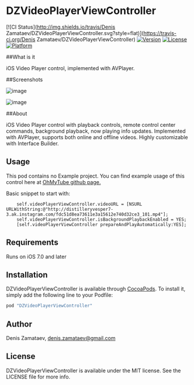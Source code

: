 # DZVideoPlayerViewController

[![CI Status](http://img.shields.io/travis/Denis Zamataev/DZVideoPlayerViewController.svg?style=flat)](https://travis-ci.org/Denis Zamataev/DZVideoPlayerViewController)
[![Version](https://img.shields.io/cocoapods/v/DZVideoPlayerViewController.svg?style=flat)](http://cocoapods.org/pods/DZVideoPlayerViewController)
[![License](https://img.shields.io/cocoapods/l/DZVideoPlayerViewController.svg?style=flat)](http://cocoapods.org/pods/DZVideoPlayerViewController)
[![Platform](https://img.shields.io/cocoapods/p/DZVideoPlayerViewController.svg?style=flat)](http://cocoapods.org/pods/DZVideoPlayerViewController)

##What is it

iOS Video Player control, implemented with AVPlayer.

##Screenshots

![image](https://raw.githubusercontent.com/DZamataev/DZVideoPlayerViewController/master/Screenshots/screenshot1.1.png)

![image](https://raw.githubusercontent.com/DZamataev/DZVideoPlayerViewController/master/Screenshots/screenshot2.1.png)

##About

iOS Video Player control with playback controls, remote control center commands, background playback, now playing info updates. Implemented with AVPlayer, supports both online and offline videos. Highly customizable with Interface Builder.

## Usage

This pod contains no Example project. You can find example usage of this control here at [OhMyTube github page.](https://github.com/DZamataev/OhMyTube)

Basic snippet to start with:

``` ObjC
    self.videoPlayerViewController.videoURL = [NSURL URLWithString:@"http://distilleryvesper7-3.ak.instagram.com/fdc51d8ea73611e3a15612e740d32ce3_101.mp4"];
    self.videoPlayerViewController.isBackgroundPlaybackEnabled = YES;
    [self.videoPlayerViewController prepareAndPlayAutomatically:YES];
```

## Requirements

Runs on iOS 7.0 and later

## Installation

DZVideoPlayerViewController is available through [CocoaPods](http://cocoapods.org). To install
it, simply add the following line to your Podfile:

```ruby
pod "DZVideoPlayerViewController"
```

## Author

Denis Zamataev, denis.zamataev@gmail.com

## License

DZVideoPlayerViewController is available under the MIT license. See the LICENSE file for more info.
